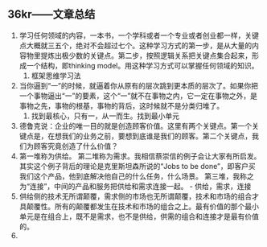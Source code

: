 ## 36kr——文章总结

1. 学习任何领域的内容，一本书，一个学科或者一个专业或者创业都一样，关键点大概就三五个，绝对不会超过七个。这种学习方式的第一步，是从大量的内容物里提炼出极少数的关键点。第二步，按照逻辑关系把关键点集合起来，形成一个结构，即thinking model。用这种学习方式可以掌握任何领域的知识。
	1. 框架思维学习法
2. 当你逼到“一”的时候，就逼着你从原有的层次跳到更本质的层次了。如果你把一个事物逼出“一”的要素，这个“一”就不在事物之内，它一定在事物之外，是事物之先，事物的根基，事物的背后，这时候就不是分类归堆了。
	1. 找到最核心，只有一，从一而生。找到最小单元
3. 德鲁克说：企业的唯一目的就是创造顾客价值。这里有两个关键点。第一个关键点是，在想我们的业务之前，要想到底谁是我们的顾客。第二个关键点，我们为顾客究竟创造了什么价值？
4. 第一堆称为供给。
第二堆称为需求。我相信蔡崇信的例子会让大家有所启发。其实这个例子背后的理论是克里斯坦森所说的“Jobs to be done”，即客户买我们这个产品，他到底解决他自己的什么任务，什么场景。
第三堆，我称之为“连接”，中间的产品和服务把供给和需求连接一起。
		- 供给，需求，连接
1. 供给侧的技术无所谓颠覆，需求侧的市场也无所谓颠覆，技术和市场的组合才具颠覆性。所有的颠覆都发生在技术和市场的组合之上。最有价值的那个最小单元是在组合上，既不是需求，也不是供给，供需的组合和连接才是最有价值的。
2. 